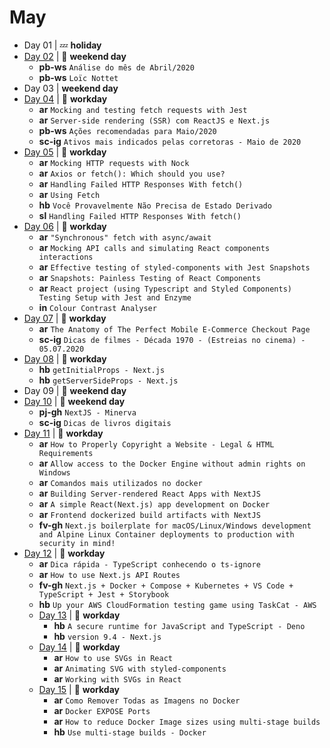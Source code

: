 # May

- Day 01 | :zzz: **holiday**
- [Day 02](05-02-2020.md) | :sunrise_over_mountains: **weekend day**
  - **pb-ws** `Análise do mês de Abril/2020`
  - **pb-ws** `Loïc Nottet`
- Day 03 | **weekend day**
- [Day 04](05-04-2020.md) | :construction_worker: **workday**
  - **ar** `Mocking and testing fetch requests with Jest`
  - **ar** `Server-side rendering (SSR) com ReactJS e Next.js`
  - **pb-ws** `Ações recomendadas para Maio/2020`
  - **sc-ig** `Ativos mais indicados pelas corretoras - Maio de 2020`
- [Day 05](05-05-2020.md) | :construction_worker: **workday**
  - **ar** `Mocking HTTP requests with Nock`
  - **ar** `Axios or fetch(): Which should you use?`
  - **ar** `Handling Failed HTTP Responses With fetch()`
  - **ar** `Using Fetch`
  - **hb** `Você Provavelmente Não Precisa de Estado Derivado`
  - **sl** `Handling Failed HTTP Responses With fetch()`
- [Day 06](05-06-2020.md) | :construction_worker: **workday**
  - **ar** `"Synchronous" fetch with async/await`
  - **ar** `Mocking API calls and simulating React components interactions`
  - **ar** `Effective testing of styled-components with Jest Snapshots`
  - **ar** `Snapshots: Painless Testing of React Components`
  - **ar** `React project (using Typescript and Styled Components) Testing Setup with Jest and Enzyme`
  - **in** `Colour Contrast Analyser`
- [Day 07](05-07-2020.md) | :construction_worker: **workday**
  - **ar** `The Anatomy of The Perfect Mobile E-Commerce Checkout Page`
  - **sc-ig** `Dicas de filmes - Década 1970 - (Estreias no cinema) - 05.07.2020`
- [Day 08](05-08-2020.md) | :construction_worker: **workday**
  - **hb** `getInitialProps - Next.js`
  - **hb** `getServerSideProps - Next.js`
- Day 09 | :sunrise_over_mountains: **weekend day**
- [Day 10](05-10-2020.md) | :sunrise_over_mountains: **weekend day**
  - **pj-gh** `NextJS - Minerva`
  - **sc-ig** `Dicas de livros digitais`
- [Day 11](05-11-2020.md) | :construction_worker: **workday**
  - **ar** `How to Properly Copyright a Website - Legal & HTML Requirements`
  - **ar** `Allow access to the Docker Engine without admin rights on Windows`
  - **ar** `Comandos mais utilizados no docker`
  - **ar** `Building Server-rendered React Apps with NextJS`
  - **ar** `A simple React(Next.js) app development on Docker`
  - **ar** `Frontend dockerized build artifacts with NextJS`
  - **fv-gh** `Next.js boilerplate for macOS/Linux/Windows development and Alpine Linux Container deployments to production with security in mind!`
- [Day 12](05-12-2020.md) | :construction_worker: **workday**
    - **ar** `Dica rápida - TypeScript conhecendo o ts-ignore`
    - **ar** `How to use Next.js API Routes`
    - **fv-gh** `Next.js + Docker + Compose + Kubernetes + VS Code + TypeScript + Jest + Storybook`
    - **hb** `Up your AWS CloudFormation testing game using TaskCat - AWS`
  - [Day 13](05-13-2020.md) | :construction_worker: **workday**
    - **hb** `A secure runtime for JavaScript and TypeScript - Deno`
    - **hb** `version 9.4 - Next.js`
  - [Day 14](05-14-2020.md) | :construction_worker: **workday**
    - **ar** `How to use SVGs in React`
    - **ar** `Animating SVG with styled-components`
    - **ar** `Working with SVGs in React`
  - [Day 15](05-15-2020.md) | :construction_worker: **workday**
    - **ar** `Como Remover Todas as Imagens no Docker`
    - **ar** `Docker EXPOSE Ports`
    - **ar** `How to reduce Docker Image sizes using multi-stage builds`
    - **hb** `Use multi-stage builds - Docker`
